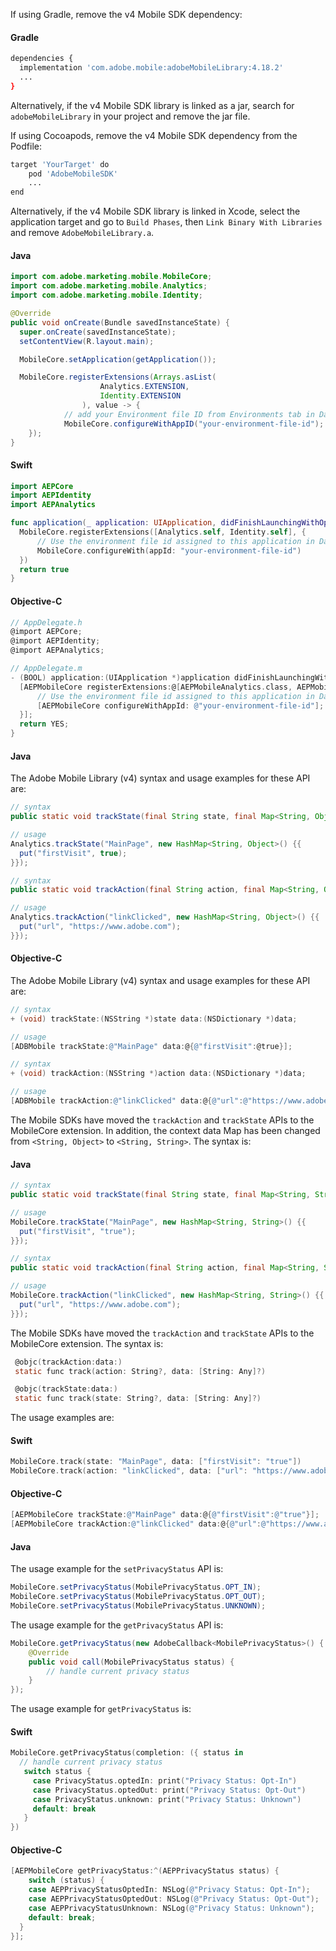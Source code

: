 <Variant platform="android" task="config" repeat="4"/>

If using Gradle, remove the v4 Mobile SDK dependency:

#### Gradle

```bash
dependencies {
  implementation 'com.adobe.mobile:adobeMobileLibrary:4.18.2'
  ...
}
```

Alternatively, if the v4 Mobile SDK library is linked as a jar, search for `adobeMobileLibrary` in your project and remove the jar file.

<Variant platform="ios" task="config" repeat="3"/>

If using Cocoapods, remove the v4 Mobile SDK dependency from the Podfile:

```bash
target 'YourTarget' do
    pod 'AdobeMobileSDK'
    ...
end
```

Alternatively, if the v4 Mobile SDK library is linked in Xcode, select the application target and go to `Build Phases`, then `Link Binary With Libraries` and remove `AdobeMobileLibrary.a`.

<Variant platform="android" task="aep-install" repeat="2"/>

#### Java

```java
import com.adobe.marketing.mobile.MobileCore;
import com.adobe.marketing.mobile.Analytics;
import com.adobe.marketing.mobile.Identity;

@Override
public void onCreate(Bundle savedInstanceState) {
  super.onCreate(savedInstanceState);
  setContentView(R.layout.main);

  MobileCore.setApplication(getApplication());

  MobileCore.registerExtensions(Arrays.asList(
					Analytics.EXTENSION,
					Identity.EXTENSION
				), value -> {
			// add your Environment file ID from Environments tab in Data Collection tags.
			MobileCore.configureWithAppID("your-environment-file-id");
	});
}
```

<Variant platform="ios" task="aep-install" repeat="4"/>

#### Swift

```swift
import AEPCore
import AEPIdentity
import AEPAnalytics

func application(_ application: UIApplication, didFinishLaunchingWithOptions launchOptions: [UIApplicationLaunchOptionsKey: Any]?) -> Bool {
  MobileCore.registerExtensions([Analytics.self, Identity.self], {
      // Use the environment file id assigned to this application in Data Collection UI
      MobileCore.configureWith(appId: "your-environment-file-id")
  })
  return true
}
```

#### Objective-C

```objectivec
// AppDelegate.h
@import AEPCore;
@import AEPIdentity;
@import AEPAnalytics;

// AppDelegate.m
- (BOOL) application:(UIApplication *)application didFinishLaunchingWithOptions:(NSDictionary *)launchOptions {
  [AEPMobileCore registerExtensions:@[AEPMobileAnalytics.class, AEPMobileIdentity.class] completion:^{
      // Use the environment file id assigned to this application in Data Collection UI
      [AEPMobileCore configureWithAppId: @"your-environment-file-id"];
  }];
  return YES;
}
```

<Variant platform="android" task="api-changes-v4" repeat="4"/>

#### Java

The Adobe Mobile Library (v4) syntax and usage examples for these API are:

```java
// syntax
public static void trackState(final String state, final Map<String, Object> contextData)

// usage
Analytics.trackState("MainPage", new HashMap<String, Object>() {{
  put("firstVisit", true);
}});
```

```java
// syntax
public static void trackAction(final String action, final Map<String, Object> contextData)

// usage
Analytics.trackAction("linkClicked", new HashMap<String, Object>() {{
  put("url", "https://www.adobe.com");
}});
```

<Variant platform="ios" task="api-changes-v4" repeat="4"/>

#### Objective-C

The Adobe Mobile Library (v4) syntax and usage examples for these API are:

```objectivec
// syntax
+ (void) trackState:(NSString *)state data:(NSDictionary *)data;

// usage
[ADBMobile trackState:@"MainPage" data:@{@"firstVisit":@true}];
```

```objectivec
// syntax
+ (void) trackAction:(NSString *)action data:(NSDictionary *)data;

// usage
[ADBMobile trackAction:@"linkClicked" data:@{@"url":@"https://www.adobe.com"}];
```

<Variant platform="android" task="api-changes-aep" repeat="4"/>

The Mobile SDKs have moved the `trackAction` and `trackState` APIs to the MobileCore extension. In addition, the context data Map has been changed from `<String, Object>` to `<String, String>`. The syntax is:

#### Java

```java
// syntax
public static void trackState(final String state, final Map<String, String> contextData)

// usage
MobileCore.trackState("MainPage", new HashMap<String, String>() {{
  put("firstVisit", "true");
}});
```

```java
// syntax
public static void trackAction(final String action, final Map<String, String> contextData)

// usage
MobileCore.trackAction("linkClicked", new HashMap<String, String>() {{
  put("url", "https://www.adobe.com");
}});
```

<Variant platform="ios" task="api-changes-aep" repeat="8"/>

The Mobile SDKs have moved the `trackAction` and `trackState` APIs to the MobileCore extension. The syntax is:

```objectivec
 @objc(trackAction:data:)
 static func track(action: String?, data: [String: Any]?)
```

```objectivec
 @objc(trackState:data:)
 static func track(state: String?, data: [String: Any]?)
```

The usage examples are:

#### Swift

```swift
MobileCore.track(state: "MainPage", data: ["firstVisit": "true"])
MobileCore.track(action: "linkClicked", data: ["url": "https://www.adobe.com"])
```

#### Objective-C

```objectivec
[AEPMobileCore trackState:@"MainPage" data:@{@"firstVisit":@"true"}];
[AEPMobileCore trackAction:@"linkClicked" data:@{@"url":@"https://www.adobe.com"}];
```

<Variant platform="android" task="privacy-changes-aep" repeat="5"/>

#### Java

The usage example for the `setPrivacyStatus` API is:

```java
MobileCore.setPrivacyStatus(MobilePrivacyStatus.OPT_IN);
MobileCore.setPrivacyStatus(MobilePrivacyStatus.OPT_OUT);
MobileCore.setPrivacyStatus(MobilePrivacyStatus.UNKNOWN);
```

The usage example for the `getPrivacyStatus` API is:

```java
MobileCore.getPrivacyStatus(new AdobeCallback<MobilePrivacyStatus>() {
    @Override
    public void call(MobilePrivacyStatus status) {
        // handle current privacy status
    }
});
```

<Variant platform="ios" task="privacy-changes-aep" repeat="5"/>

The usage example for `getPrivacyStatus` is:

#### Swift

```swift
MobileCore.getPrivacyStatus(completion: ({ status in
  // handle current privacy status
   switch status {
     case PrivacyStatus.optedIn: print("Privacy Status: Opt-In")
     case PrivacyStatus.optedOut: print("Privacy Status: Opt-Out")
     case PrivacyStatus.unknown: print("Privacy Status: Unknown")
     default: break
   }
})
```

#### Objective-C

```objectivec
[AEPMobileCore getPrivacyStatus:^(AEPPrivacyStatus status) {
    switch (status) {
    case AEPPrivacyStatusOptedIn: NSLog(@"Privacy Status: Opt-In");
    case AEPPrivacyStatusOptedOut: NSLog(@"Privacy Status: Opt-Out");
    case AEPPrivacyStatusUnknown: NSLog(@"Privacy Status: Unknown");
    default: break;
  }
}];
```
